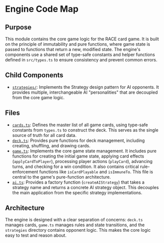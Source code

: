 # Engine Code Map

## Purpose

This module contains the core game logic for the RACE card game. It is built on the principle of immutability and pure functions, where game state is passed to functions that return a new, modified state. The engine's components use a shared set of type-safe constants and helper functions defined in `src/types.ts` to ensure consistency and prevent common errors.

## Child Components

- [`strategies/`](./strategies/codemap.md): Implements the Strategy design pattern for AI opponents. It provides multiple, interchangeable AI "personalities" that are decoupled from the core game logic.

## Files

- [`cards.ts`](../../../src/engine/cards.ts): Defines the master list of all game cards, using type-safe constants from `types.ts` to construct the deck. This serves as the single source of truth for all card data.
- [`deck.ts`](../../../src/engine/deck.ts): Provides pure functions for deck management, including creating, shuffling, and drawing cards.
- [`game.ts`](../../../src/engine/game.ts): Implements the core game state management. It includes pure functions for creating the initial game state, applying card effects (`applyCardToPlayer`), processing player actions (`playCard`), advancing turns, and checking for a win condition. It also contains critical rule-enforcement functions like `isCardPlayable` and `isImmuneTo`. This file is central to the game's pure-function architecture.
- [`ai.ts`](../../../src/engine/ai.ts): Provides a factory function (`createAIStrategy`) that takes a strategy name and returns a concrete AI strategy object. This decouples the main application from the specific strategy implementations.

## Architecture

The engine is designed with a clear separation of concerns: `deck.ts` manages cards, `game.ts` manages rules and state transitions, and the `strategies` directory contains opponent logic. This makes the core logic easy to test and reason about. 